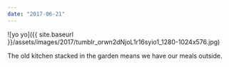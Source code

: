 ```yaml
---
date: "2017-06-21"
---
```


![yo yo]({{ site.baseurl }}/assets/images/2017/tumblr_orwn2dNjoL1r16syio1_1280-1024x576.jpg)

The old kitchen stacked in the garden means we have our meals outside.
